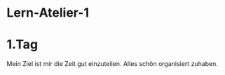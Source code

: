# Lern-Atelier-1
# 1.Tag
Mein Ziel ist mir die Zeit gut einzuteilen.
Alles schön organisiert zuhaben.
